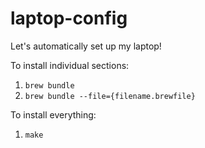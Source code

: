 # laptop-config

Let's automatically set up my laptop!

To install individual sections:

1. `brew bundle`
2. `brew bundle --file={filename.brewfile}`

To install everything:

1. `make`